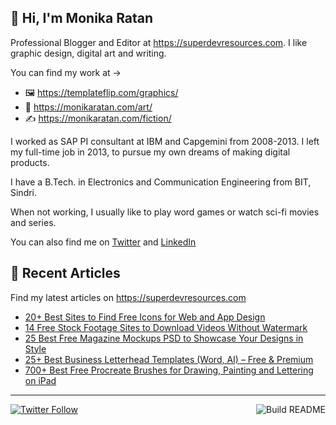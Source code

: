 ## 👋 Hi, I'm Monika Ratan

Professional Blogger and Editor at https://superdevresources.com. I like graphic design, digital art and writing.

You can find my work at → 
- 🖼 https://templateflip.com/graphics/
- 🎨 https://monikaratan.com/art/
- ✍ https://monikaratan.com/fiction/

I worked as SAP PI consultant at IBM and Capgemini from 2008-2013. I left my full-time job in 2013, to pursue my own dreams of making digital products.

I have a B.Tech. in Electronics and Communication Engineering from BIT, Sindri.

When not working, I usually like to play word games or watch sci-fi movies and series.

You can also find me on [Twitter](https://twitter.com/monikaratan) and [LinkedIn](https://www.linkedin.com/in/monika-ratan-66207531)


## 📝 Recent Articles

Find my latest articles on https://superdevresources.com

<!-- FEED-START -->
- [20+ Best Sites to Find Free Icons for Web and App Design](https://superdevresources.com/free-icons/)
- [14 Free Stock Footage Sites to Download Videos Without Watermark](https://superdevresources.com/free-stock-videos-footages/)
- [25 Best Free Magazine Mockups PSD to Showcase Your Designs in Style](https://superdevresources.com/magazine-mockups-free/)
- [25+ Best Business Letterhead Templates (Word, AI) – Free & Premium](https://superdevresources.com/business-letterhead-templates/)
- [700+ Best Free Procreate Brushes for Drawing, Painting and Lettering on iPad](https://superdevresources.com/procreate-brushes-free/)
<!-- FEED-END -->

---
[![Twitter Follow](https://img.shields.io/twitter/follow/monikaratan?label=Follow&style=social)](https://twitter.com/monikaratan) <a href="https://github.com/monikaratan/monikaratan/actions"><img src="https://github.com/monikaratan/monikaratan/workflows/Build%20README/badge.svg?branch=main" align="right" alt="Build README"></a>